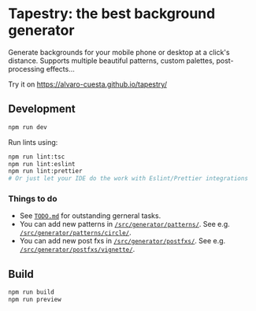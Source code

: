 # Tapestry: the best background generator

Generate backgrounds for your mobile phone or desktop at a click's distance. Supports multiple beautiful patterns,
custom palettes, post-processing effects...

Try it on https://alvaro-cuesta.github.io/tapestry/

## Development

```sh
npm run dev
```

Run lints using:

```sh
npm run lint:tsc
npm run lint:eslint
npm run lint:prettier
# Or just let your IDE do the work with Eslint/Prettier integrations
```

### Things to do

- See [`TODO.md`](TODO.md) for outstanding gerneral tasks.
- You can add new patterns in [`/src/generator/patterns/`](./src/generator/patterns/). See e.g.
  [`/src/generator/patterns/circle/`](./src/generator/patterns/circle/).
- You can add new post fxs in [`/src/generator/postfxs/`](./src/generator/postfxs/). See e.g.
  [`/src/generator/postfxs/vignette/`](./src/generator/postfxs/vignette/).

## Build

```sh
npm run build
npm run preview
```
